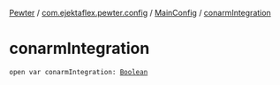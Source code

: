 [Pewter](../../index.md) / [com.ejektaflex.pewter.config](../index.md) / [MainConfig](index.md) / [conarmIntegration](./conarm-integration.md)

# conarmIntegration

`open var conarmIntegration: `[`Boolean`](https://kotlinlang.org/api/latest/jvm/stdlib/kotlin/-boolean/index.html)
